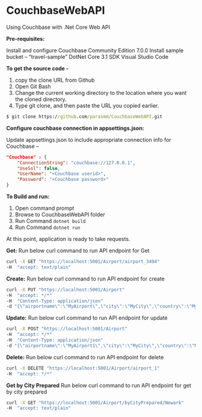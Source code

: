# CouchbaseWebAPI
 Using Couchbase with .Net Core Web API

**Pre-requisites:**

Install and configure Couchbase Community Edition 7.0.0
Install sample bucket – “travel-sample”
DotNet Core 3.1 SDK
Visual Studio Code 

**To get the source code -**
1. copy the clone URL from Github
2. Open Git Bash
3. Change the current working directory to the location where you want the cloned directory.
4. Type git clone, and then paste the URL you copied earlier.
```bat
$ git clone https://github.com/parasmm/CouchbaseWebAPI.git
```

**Configure couchbase connection in appsettings.json:**

Update appsettings.json to include appropriate connection info for Couchbase – 
```json
"Couchbase" : { 
    "ConnectionString": "couchbase://127.0.0.1", 
    "UseSsl": false, 
    "UserName": "<Couchbase userid>", 
    "Password": "<Couchbase password>" 
} 
```

**To Build and run:**
1. Open command prompt
2. Browse to CouchbaseWebAPI folder 
3. Run Command `dotnet build`
4. Run Command `dotnet run`

At this point, application is ready to take requests.

**Get:**
Run below curl command to run API endpoint for Get
```bat
curl -X GET "https://localhost:5001/Airport/airport_3494" 
-H  "accept: text/plain"
```

**Create:**
Run below curl command to run API endpoint for create
```bat
curl -X PUT "https://localhost:5001/Airport" 
-H  "accept: */*" 
-H  "Content-Type: application/json" 
-d "{\"airportname\":\"MyAirport\",\"city\":\"MyCity\",\"country\":\"MyCountry\",\"faa\":\"mya\",\"geo\":{\"alt\":10,\"lat\":10,\"lon\":10},\"icao\":\"mya\",\"id\":0,\"type\":\"airport\",\"tz\":\"America/New_York\"}"
```

**Update:**
Run below curl command to run API endpoint for update
```bat
curl -X POST "https://localhost:5001/Airport" 
-H  "accept: */*" 
-H  "Content-Type: application/json" 
-d "{\"airportname\":\"MyAirport1\",\"city\":\"MyCity\",\"country\":\"MyCountry\",\"faa\":\"mya\",\"geo\":{\"alt\":10,\"lat\":10,\"lon\":10},\"icao\":\"mya\",\"id\":1,\"type\":\"airport\",\"tz\":\"America/New_York\"}"
```

**Delete:**
Run below curl command to run API endpoint for delete
```bat
curl -X DELETE "https://localhost:5001/Airport/airport_1" 
-H  "accept: */*"
```

**Get by City Prepared**
Run below curl command to run API endpoint for get by city prepared
```bat
curl -X GET "https://localhost:5001/Airport/byCityPrepared/Newark" 
-H  "accept: text/plain"
```